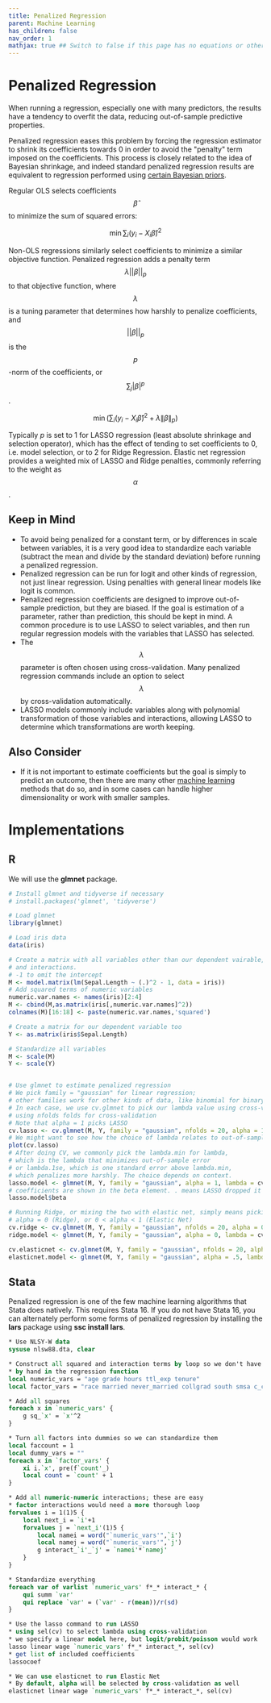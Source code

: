 ```yaml
---
title: Penalized Regression
parent: Machine Learning
has_children: false
nav_order: 1
mathjax: true ## Switch to false if this page has no equations or other math rendering.
---
```


# Penalized Regression

When running a regression, especially one with many predictors, the results have a tendency to overfit the data, reducing out-of-sample predictive properties. 

Penalized regression eases this problem by forcing the regression estimator to shrink its coefficients towards 0 in order to avoid the "penalty" term imposed on the coefficients. This process is closely related to the idea of Bayesian shrinkage, and indeed standard penalized regression results are equivalent to regression performed using [certain Bayesian priors](https://amstat.tandfonline.com/doi/abs/10.1198/016214508000000337?casa_token=DE6O93Bz7uUAAAAA:Ff_MiPXvPH32NA2hnGtZtqb8grXEiEqF0fdO3B0p_a6wOaqRciCZ4ASwxn69gdOb93Lbt-HSyK1o4As).

Regular OLS selects coefficients $$\hat{\beta}$$ to minimize the sum of squared errors:

$$
\min\sum_i(y_i - X_i\hat{\beta})^2
$$

Non-OLS regressions similarly select coefficients to minimize a similar objective function. Penalized regression adds a penalty term $$\lambda\left|\left|\beta\right|\right|_p$$ to that objective function, where $$\lambda$$ is a tuning parameter that determines how harshly to penalize coefficients, and $$\left|\left|\beta\right|\right|_p$$ is the $$p$$-norm of the coefficients, or $$\sum_j\left|\beta\right|^p$$.

$$
\min\left(\sum_i(y_i - X_i\hat{\beta})^2 + \lambda\left\lVert\beta\right\rVert_p \right)
$$

Typically $p$ is set to 1 for LASSO regression (least absolute shrinkage and selection operator), which has the effect of tending to set coefficients to 0, i.e. model selection, or to 2 for Ridge Regression. Elastic net regression provides a weighted mix of LASSO and Ridge penalties, commonly referring to the weight as $$\alpha$$. 

## Keep in Mind

- To avoid being penalized for a constant term, or by differences in scale between variables, it is a very good idea to standardize each variable (subtract the mean and divide by the standard deviation) before running a penalized regression.
- Penalized regression can be run for logit and other kinds of regression, not just linear regression. Using penalties with general linear models like logit is common.
- Penalized regression coefficients are designed to improve out-of-sample prediction, but they are biased. If the goal is estimation of a parameter, rather than prediction, this should be kept in mind. A common procedure is to use LASSO to select variables, and then run regular regression models with the variables that LASSO has selected.
- The $$\lambda$$ parameter is often chosen using cross-validation. Many penalized regression commands include an option to select $$\lambda$$ by cross-validation automatically.
- LASSO models commonly include variables along with polynomial transformation of those variables and interactions, allowing LASSO to determine which transformations are worth keeping.

## Also Consider

- If it is not important to estimate coefficients but the goal is simply to predict an outcome, then there are many other [machine learning](https://lost-stats.github.io/Machine_Learning/Machine_Learning.html) methods that do so, and in some cases can handle higher dimensionality or work with smaller samples.

# Implementations

## R

We will use the **glmnet** package.

```r
# Install glmnet and tidyverse if necessary
# install.packages('glmnet', 'tidyverse')

# Load glmnet
library(glmnet)

# Load iris data
data(iris)

# Create a matrix with all variables other than our dependent vairable, Sepal.Length
# and interactions. 
# -1 to omit the intercept
M <- model.matrix(lm(Sepal.Length ~ (.)^2 - 1, data = iris))
# Add squared terms of numeric variables
numeric.var.names <- names(iris)[2:4]
M <- cbind(M,as.matrix(iris[,numeric.var.names]^2))
colnames(M)[16:18] <- paste(numeric.var.names,'squared')

# Create a matrix for our dependent variable too
Y <- as.matrix(iris$Sepal.Length)

# Standardize all variables
M <- scale(M)
Y <- scale(Y)


# Use glmnet to estimate penalized regression
# We pick family = "gaussian" for linear regression;
# other families work for other kinds of data, like binomial for binary data
# In each case, we use cv.glmnet to pick our lambda value using cross-validation
# using nfolds folds for cross-validation
# Note that alpha = 1 picks LASSO
cv.lasso <- cv.glmnet(M, Y, family = "gaussian", nfolds = 20, alpha = 1)
# We might want to see how the choice of lambda relates to out-of-sample error with a plot
plot(cv.lasso)
# After doing CV, we commonly pick the lambda.min for lambda, 
# which is the lambda that minimizes out-of-sample error
# or lambda.1se, which is one standard error above lambda.min,
# which penalizes more harshly. The choice depends on context.
lasso.model <- glmnet(M, Y, family = "gaussian", alpha = 1, lambda = cv.lasso$lambda.min)
# coefficients are shown in the beta element. . means LASSO dropped it
lasso.model$beta

# Running Ridge, or mixing the two with elastic net, simply means picking
# alpha = 0 (Ridge), or 0 < alpha < 1 (Elastic Net)
cv.ridge <- cv.glmnet(M, Y, family = "gaussian", nfolds = 20, alpha = 0)
ridge.model <- glmnet(M, Y, family = "gaussian", alpha = 0, lambda = cv.ridge$lambda.min)

cv.elasticnet <- cv.glmnet(M, Y, family = "gaussian", nfolds = 20, alpha = .5)
elasticnet.model <- glmnet(M, Y, family = "gaussian", alpha = .5, lambda = cv.elasticnet$lambda.min)
```

## Stata

Penalized regression is one of the few machine learning algorithms that Stata does natively. This requires Stata 16. If you do not have Stata 16, you can alternately perform some forms of penalized regression by installing the **lars** package using **ssc install lars**.

```stata
* Use NLSY-W data
sysuse nlsw88.dta, clear

* Construct all squared and interaction terms by loop so we don't have to specify them all
* by hand in the regression function
local numeric_vars = "age grade hours ttl_exp tenure"
local factor_vars = "race married never_married collgrad south smsa c_city industry occupation union"

* Add all squares
foreach x in `numeric_vars' {
	g sq_`x' = `x'^2
}

* Turn all factors into dummies so we can standardize them
local faccount = 1
local dummy_vars = ""
foreach x in `factor_vars' {
	xi i.`x', pre(f`count'_)
	local count = `count' + 1
}

* Add all numeric-numeric interactions; these are easy
* factor interactions would need a more thorough loop
forvalues i = 1(1)5 {
	local next_i = `i'+1
	forvalues j = `next_i'(1)5 {
		local namei = word("`numeric_vars'",`i')
		local namej = word("`numeric_vars'",`j')
		g interact_`i'_`j' = `namei'*`namej'
	}
}

* Standardize everything
foreach var of varlist `numeric_vars' f*_* interact_* {
	qui summ `var'
	qui replace `var' = (`var' - r(mean))/r(sd)
}

* Use the lasso command to run LASSO
* using sel(cv) to select lambda using cross-validation
* we specify a linear model here, but logit/probit/poisson would work
lasso linear wage `numeric_vars' f*_* interact_*, sel(cv)
* get list of included coefficients
lassocoef

* We can use elasticnet to run Elastic Net
* By default, alpha will be selected by cross-validation as well
elasticnet linear wage `numeric_vars' f*_* interact_*, sel(cv)
```
